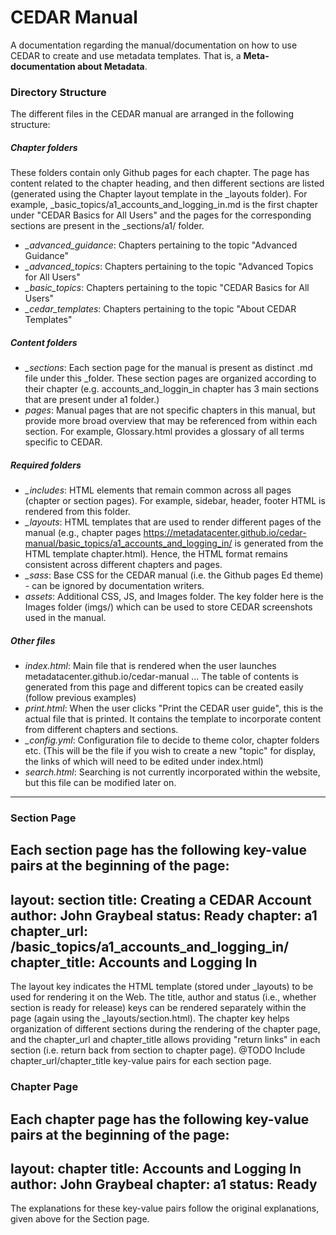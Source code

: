 # CEDAR Manual

A documentation regarding the manual/documentation on how to use CEDAR to create and use metadata templates. That is, a **Meta-documentation about Metadata**.

### Directory Structure
The different files in the CEDAR manual are arranged in the following structure:


##### Chapter folders
These folders contain only Github pages for each chapter. The page has content related to the chapter heading, and then different sections are listed (generated using the Chapter layout template in the _layouts folder). For example, _basic_topics/a1_accounts_and_logging_in.md is the first chapter under "CEDAR Basics for All Users" and the pages for the corresponding sections are present in the _sections/a1/ folder.
- *_advanced_guidance*: Chapters pertaining to the topic "Advanced Guidance"
- *_advanced_topics*: Chapters pertaining to the topic "Advanced Topics for All Users"
- *_basic_topics*: Chapters pertaining to the topic "CEDAR Basics for All Users"
- *_cedar_templates*: Chapters pertaining to the topic "About CEDAR Templates"


##### Content folders
- *_sections*: Each section page for the manual is present as distinct .md file under this _folder. These section pages are organized according to their chapter (e.g. accounts_and_loggin_in chapter has 3 main sections that are present under a1 folder.)
- *pages*: Manual pages that are not specific chapters in this manual, but provide more broad overview that may be referenced from within each section. For example, Glossary.html provides a glossary of all terms specific to CEDAR.


##### Required folders
- *_includes*: HTML elements that remain common across all pages (chapter or section pages). For example, sidebar, header, footer HTML is rendered from this folder.
- *_layouts*: HTML templates that are used to render different pages of the manual (e.g., chapter pages https://metadatacenter.github.io/cedar-manual/basic_topics/a1_accounts_and_logging_in/ is generated from the HTML template chapter.html). Hence, the HTML format remains consistent across different chapters and pages.
- *_sass*: Base CSS for the CEDAR manual (i.e. the Github pages Ed theme) - can be ignored by documentation writers.
- *assets*: Additional CSS, JS, and Images folder. The key folder here is the Images folder (imgs/) which can be used to store CEDAR screenshots used in the manual.


##### Other files
- *index.html*: Main file that is rendered when the user launches metadatacenter.github.io/cedar-manual ... The table of contents is generated from this page and different topics can be created easily (follow previous examples)
- *print.html*: When the user clicks "Print the CEDAR user guide", this is the actual file that is printed. It contains the template to incorporate content from different chapters and sections.
- *_config.yml*: Configuration file to decide to theme color, chapter folders etc. (This will be the file if you wish to create a new "topic" for display, the links of which will need to be edited under index.html)
- *search.html*: Searching is not currently incorporated within the website, but this file can be modified later on.


---------------------------------------------------------------------------
### Section Page

Each section page has the following key-value pairs at the beginning of the page:
---
layout: section
title: Creating a CEDAR Account
author: John Graybeal
status: Ready
chapter: a1
chapter_url: /basic_topics/a1_accounts_and_logging_in/
chapter_title: Accounts and Logging In
---

The layout key indicates the HTML template (stored under _layouts) to be used for rendering it on the Web. The title, author and status (i.e., whether section is ready for release) keys can be rendered separately within the page (again using the _layouts/section.html). The chapter key helps organization of different sections during the rendering of the chapter page, and the chapter_url and chapter_title allows providing "return links" in each section (i.e. return back from section to chapter page). 
@TODO Include chapter_url/chapter_title key-value pairs for each section page.

### Chapter Page

Each chapter page has the following key-value pairs at the beginning of the page:
---
layout: chapter
title: Accounts and Logging In
author: John Graybeal
chapter: a1
status: Ready
---

The explanations for these key-value pairs follow the original explanations, given above for the Section page.





